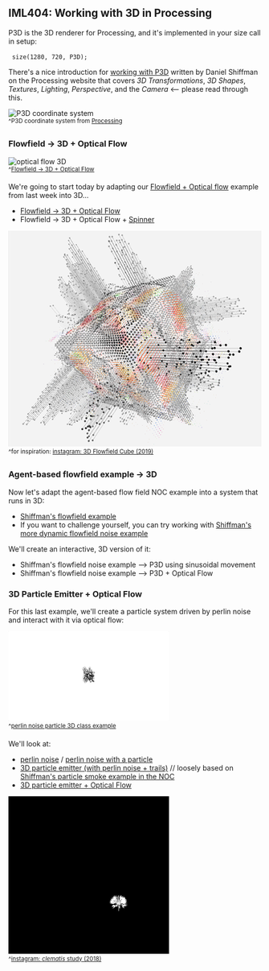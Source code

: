 ## IML404: Working with 3D in Processing

P3D is the 3D renderer for Processing, and it's implemented in your size call in setup:

     size(1280, 720, P3D);

There's a nice introduction for [working with P3D](https://processing.org/tutorials/p3d/) written by Daniel Shiffman on the Processing website that covers _3D Transformations_, _3D Shapes_, _Textures_, _Lighting_, _Perspective_, and the _Camera_ <-- please read through this.

![P3D coordinate system](https://processing.org/tutorials/p3d/imgs/coordinatesystem.png)  
<sup>^P3D coordinate system from [Processing](https://processing.org/tutorials/p3d/)</sup>
     
### Flowfield -> 3D + Optical Flow
![optical flow 3D](https://github.com/johnbcarpenter/USC_IML404_IMAGES/blob/master/images/optical-flow-3D.gif)  
<sup>^[Flowfield -> 3D + Optical Flow](https://github.com/johnbcarpenter/USC_IML404/tree/master/CODE/PROCESSING/RGB_CAMERA/OpticalFlowEllipse3DGrid)</sup>  

We're going to start today by adapting our [Flowfield + Optical flow](https://github.com/johnbcarpenter/USC_IML404/blob/master/notes_md/computer-vision-opticalflow-NOC.md) example from last week into 3D...
- [Flowfield -> 3D + Optical Flow](https://github.com/johnbcarpenter/USC_IML404/tree/master/CODE/PROCESSING/RGB_CAMERA/OpticalFlowEllipse3DGrid)
- Flowfield -> 3D + Optical Flow + [Spinner](https://github.com/johnbcarpenter/USC_IML404/tree/master/CODE/PROCESSING/3D_SHADERS/threeD_spinner_sphere)

![optical flow 3D cube](https://github.com/johnbcarpenter/USC_IML404_IMAGES/blob/master/images/flowfield-cube.png)  
<sup>^for inspiration: [instagram: 3D Flowfield Cube (2019)](https://www.instagram.com/p/Bt6TwHUn8du/)</sup>  

### Agent-based flowfield example -> 3D
Now let's adapt the agent-based flow field NOC example into a system that runs in 3D:
- [Shiffman's flowfield example](https://github.com/nature-of-code/noc-examples-processing/tree/master/chp06_agents/NOC_6_04_Flowfield)
- If you want to challenge yourself, you can try working with [Shiffman's more dynamic flowfield noise example](https://github.com/nature-of-code/noc-examples-processing/tree/master/chp06_agents/Exercise_6_07_FlowField3DNoise)

We'll create an interactive, 3D version of it:
- Shiffman's flowfield noise example --> P3D using sinusoidal movement
- Shiffman's flowfield noise example --> P3D + Optical Flow

### 3D Particle Emitter + Optical Flow
For this last example, we'll create a particle system driven by perlin noise and interact with it via optical flow:

![perlin noise particle 3D](https://github.com/johnbcarpenter/USC_IML404_IMAGES/blob/master/images/noise-particle-3D.gif)  
<sup>^[perlin noise particle 3D class example](https://github.com/johnbcarpenter/USC_IML404/tree/master/CODE/PROCESSING/3D_SHADERS/noise_particle_3D)</sup>

We'll look at: 
- [perlin noise](https://github.com/johnbcarpenter/USC_IML404/tree/master/CODE/PROCESSING/3D_SHADERS/noise) / [perlin noise with a particle](https://github.com/johnbcarpenter/USC_IML404/tree/master/CODE/PROCESSING/3D_SHADERS/noise_particle)
- [3D particle emitter (with perlin noise + trails)](https://github.com/johnbcarpenter/USC_IML404/tree/master/CODE/PROCESSING/3D_SHADERS/noise_particle_3D) // loosely based on [Shiffman's particle smoke example in the NOC](https://github.com/nature-of-code/noc-examples-processing/tree/master/chp04_systems/NOC_4_08_ParticleSystemSmoke)
- [3D particle emitter + Optical Flow](https://github.com/johnbcarpenter/USC_IML404/tree/master/CODE/PROCESSING/3D_SHADERS/noise_particle_3D_optiflow)


![clematis study](https://github.com/johnbcarpenter/USC_IML404_IMAGES/blob/master/images/noise-clematis-study.gif)    
<sup>^[instagram: _clematis_ study (2018)](https://www.instagram.com/p/BXCiraTlL2z/)</sup>

